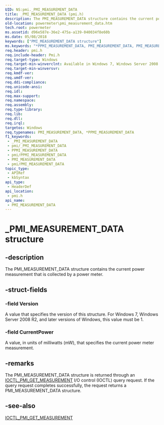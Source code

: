 ```yaml
---
UID: NS:pmi._PMI_MEASUREMENT_DATA
title: _PMI_MEASUREMENT_DATA (pmi.h)
description: The PMI_MEASUREMENT_DATA structure contains the current power measurement that is collected by a power meter.
old-location: powermeter\pmi_measurement_data.htm
tech.root: powermeter
ms.assetid: d96e587e-36e2-475a-a139-040034f8e60b
ms.date: 05/08/2018
keywords: ["PMI_MEASUREMENT_DATA structure"]
ms.keywords: "*PPMI_MEASUREMENT_DATA, PMI_MEASUREMENT_DATA, PMI_MEASUREMENT_DATA structure [Power Metering and Budgeting Devices], PPMI_MEASUREMENT_DATA, PPMI_MEASUREMENT_DATA structure pointer [Power Metering and Budgeting Devices], PowerMeterRef_6a79b3fc-5943-4ac9-aa02-4584269bb970.xml, _PMI_MEASUREMENT_DATA, pmi/PMI_MEASUREMENT_DATA, pmi/PPMI_MEASUREMENT_DATA, powermeter.pmi_measurement_data"
req.header: pmi.h
req.include-header: Pmi.h
req.target-type: Windows
req.target-min-winverclnt: Available in Windows 7, Windows Server 2008 R2, and later versions of the Windows operating systems.
req.target-min-winversvr: 
req.kmdf-ver: 
req.umdf-ver: 
req.ddi-compliance: 
req.unicode-ansi: 
req.idl: 
req.max-support: 
req.namespace: 
req.assembly: 
req.type-library: 
req.lib: 
req.dll: 
req.irql: 
targetos: Windows
req.typenames: PMI_MEASUREMENT_DATA, *PPMI_MEASUREMENT_DATA
f1_keywords:
 - _PMI_MEASUREMENT_DATA
 - pmi/_PMI_MEASUREMENT_DATA
 - PPMI_MEASUREMENT_DATA
 - pmi/PPMI_MEASUREMENT_DATA
 - PMI_MEASUREMENT_DATA
 - pmi/PMI_MEASUREMENT_DATA
topic_type:
 - APIRef
 - kbSyntax
api_type:
 - HeaderDef
api_location:
 - pmi.h
api_name:
 - PMI_MEASUREMENT_DATA
---
```


# _PMI_MEASUREMENT_DATA structure


## -description

The PMI_MEASUREMENT_DATA structure contains the current power measurement that is collected by a power meter.

## -struct-fields

### -field Version

A value that specifies the version of this structure. For Windows 7, Windows Server 2008 R2, and later versions of Windows, this value must be 1.

### -field CurrentPower

A value, in units of milliwatts (mW), that specifies the current power meter measurement.

## -remarks

The PMI_MEASUREMENT_DATA structure is returned through an <a href="https://docs.microsoft.com/windows-hardware/drivers/ddi/pmi/ni-pmi-ioctl_pmi_get_measurement">IOCTL_PMI_GET_MEASUREMENT</a> I/O control (IOCTL) query request. If the query request completes successfully, the request returns a PMI_MEASUREMENT_DATA structure.

## -see-also

<a href="https://docs.microsoft.com/windows-hardware/drivers/ddi/pmi/ni-pmi-ioctl_pmi_get_measurement">IOCTL_PMI_GET_MEASUREMENT</a>

